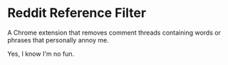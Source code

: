 # Reddit Reference Filter

A Chrome extension that removes comment threads containing words or phrases that
personally annoy me.

Yes, I know I'm no fun.
